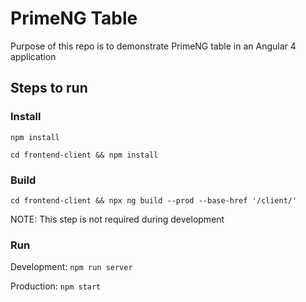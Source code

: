 # PrimeNG Table

Purpose of this repo is to demonstrate PrimeNG table in an Angular 4 application

## Steps to run
### Install
`npm install`

`cd frontend-client && npm install`
### Build
`cd frontend-client && npx ng build --prod --base-href '/client/'`

NOTE: This step is not required during development
### Run
Development: `npm run server`

Production: `npm start`

